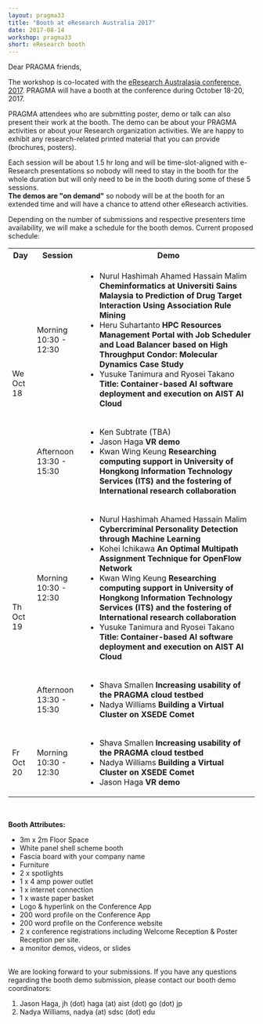 ```yaml
---
layout: pragma33
title: "Booth at eResearch Australia 2017"
date: 2017-08-14
workshop: pragma33
short: eResearch booth
---
```


Dear PRAGMA friends,

The workshop is co-located with the [eResearch Australasia conference, 2017](https://conference.eresearch.edu.au/). 
PRAGMA will have a booth at the conference during October 18-20, 2017. 

PRAGMA attendees who are submitting poster, demo or talk can also 
present their work at the booth.  The demo can be about your PRAGMA activities
or about your Research organization activities. We are happy to exhibit 
any research-related printed material that you can provide (brochures,
posters).

Each session will be about 1.5 hr long  and will be time-slot-aligned with e-Research 
presentations so nobody will need to stay in the booth  for the whole duration
but will only need to be in the booth during some of these 5 sessions.  
**The demos are "on demand"** so nobody will be
at the booth for an extended time
and will have a chance to attend other eResearch activities. 

Depending on the number of submissions and respective presenters time
availability, we will make a schedule for the booth demos.  Current proposed
schedule:

<table class="program33">
  <tr>
    <th width="10%">Day</th>
    <th width="20%">Session</th>
    <th>Demo</th>
  </tr>

  <tr>
    <td rowspan="2">We<br>Oct 18</td>
    <td>Morning<br>10:30 - 12:30</td>
    <td><ul>
        <li>Nurul Hashimah Ahamed Hassain Malim <b>Cheminformatics at Universiti Sains 
            Malaysia to Prediction of Drug Target Interaction Using Association Rule Mining</b></li>
        <li>Heru Suhartanto <b>HPC Resources Management Portal with Job Scheduler
            and Load Balancer based on High Throughput Condor: Molecular Dynamics Case Study</b></li>
        <li>Yusuke Tanimura and Ryosei Takano <b>Title: Container-based AI software deployment and 
            execution on AIST AI Cloud</b></li>
    </ul></td>
  </tr>

  <tr>
    <td>Afternoon<br>13:30 - 15:30</td>
    <td><ul>
        <li>Ken Subtrate (TBA)</li>
        <li>Jason Haga <b>VR demo</b></li>
        <li>Kwan Wing Keung <b>Researching computing support in University of
        Hongkong Information Technology Services (ITS) and the fostering of
        International research collaboration </b></li>
    </ul></td>
  </tr>

  <tr>
    <td rowspan="2">Th<br> Oct 19</td>
    <td>Morning<br>10:30 - 12:30</td>
    <td><ul>
        <li>Nurul Hashimah Ahamed Hassain Malim <b>Cybercriminal Personality Detection through Machine Learning</b></li>
        <li>Kohei Ichikawa <b>An Optimal Multipath Assignment Technique for OpenFlow Network</b></li>
        <li>Kwan Wing Keung <b>Researching computing support in University of
        Hongkong Information Technology Services (ITS) and the fostering of
        International research collaboration </b></li>
        <li>Yusuke Tanimura and Ryosei Takano <b>Title: Container-based AI software deployment and 
            execution on AIST AI Cloud</b></li>
    </ul></td>
  </tr>

  <tr>
    <td>Afternoon<br>13:30 - 15:30</td>
    <td><ul>
        <li>Shava Smallen <b>Increasing usability of the PRAGMA cloud testbed</b></li>
        <li>Nadya Williams <b>Building a Virtual Cluster on XSEDE Comet</b></li>
    </ul></td>
  </tr>
  <tr>
    <td>Fr<br> Oct 20</td>
    <td>Morning<br>10:30 - 12:30</td>
    <td><ul>
        <li>Shava Smallen <b>Increasing usability of the PRAGMA cloud testbed</b></li>
        <li>Nadya Williams <b>Building a Virtual Cluster on XSEDE Comet</b><br></li>
        <li>Jason Haga <b>VR demo</b></li>
    </ul></td>
  </tr>
</table>

<br>


**Booth Attributes:**

  * 3m x 2m Floor Space
  * White panel shell scheme booth
  * Fascia board with your company name
  * Furniture
  * 2 x spotlights
  * 1 x 4 amp power outlet
  * 1 x internet connection
  * 1 x waste paper basket
  * Logo & hyperlink on the Conference App
  * 200 word profile on the Conference App
  * 200 word profile on the Conference website
  * 2 x conference registrations including Welcome Reception & Poster Reception per site.
  * a monitor demos, videos, or slides

<br>
We are looking forward to your submissions. If you have any questions
regarding the booth demo submission, please contact our booth demo coordinators:

1. Jason Haga, jh (dot) haga (at) aist (dot) go (dot) jp
2. Nadya Williams, nadya (at) sdsc (dot) edu
